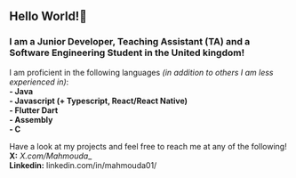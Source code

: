 ## Hello World!👋
### I am a Junior Developer, Teaching Assistant (TA) and a Software Engineering Student in the United kingdom!<br/>

I am proficient in the following languages _(in addition to others I am less experienced in)_:<br/>
  **- Java**<br/>
  **- Javascript (+ Typescript, React/React Native)**<br/>
  **- Flutter Dart**<br/>
  **- Assembly**<br/>
  **- C**<br/>

Have a look at my projects and feel free to reach me at any of the following!<br/>
**X:** _X.com/Mahmouda__<br/>
**Linkedin:** linkedin.com/in/mahmouda01/<br/>





<!--
**Mahmoud-Git123/Mahmoud-Git123** is a ✨ _special_ ✨ repository because its `README.md` (this file) appears on your GitHub profile.

Here are some ideas to get you started:

- 🔭 I’m currently working on ...
- 🌱 I’m currently learning ...
- 👯 I’m looking to collaborate on ...
- 🤔 I’m looking for help with ...
- 💬 Ask me about ...
- 📫 How to reach me: ...
- 😄 Pronouns: ...
- ⚡ Fun fact: ...
-->
